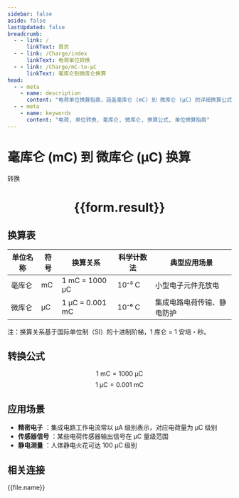 ```yaml
---
sidebar: false
aside: false
lastUpdated: false
breadcrumb:
  - - link: /
      linkText: 首页
  - - link: /Charge/index
      linkText: 电荷单位转换
  - - link: /Charge/mC-to-μC
      linkText: 毫库仑到微库仑换算
head:
  - - meta
    - name: description
      content: "电荷单位换算指南，涵盖毫库仑 (mC) 到 微库仑 (μC) 的详细换算公式与说明。"
  - - meta
    - name: keywords
      content: "电荷, 单位转换, 毫库仑, 微库仑, 换算公式, 单位换算指南"
---
```

# 毫库仑 (mC) 到 微库仑 (μC) 换算

<script setup>
import { onMounted, reactive, inject ,ref  } from 'vue'
import { NButton,NForm ,NFormItem,NInput,NInputNumber,NSelect,NCard,useMessage ,NGrid ,NGi } from 'naive-ui'
import { defineClientComponent } from 'vitepress'
import { Charge } from '../../files';
const convert = inject('convert')
const options =  [
  { "label": "毫库仑 (mC)", "value": "mC" },
  { "label": "微库仑 (μC)", "value": "μC" }
];
const formRef = ref(null);
const rules = {
  number:{
    required: true,
    type: 'number',
    trigger: "blur"
  },
  to:{
    required: true,
    trigger: "select"
  },
  from:{
    required: true,
    trigger: "select"
  }
}
const form = reactive({
  number:null,
  to:'',
  from:'',
  result:'',
  title:'电荷单位换算',
})
const convertHandler = (e) => {
   e.preventDefault();
  formRef.value?.validate((errors)=>{
    if (!errors) {
      form.result = `${form.number}${form.from} = ${convert(form.number).from(form.from).to(form.to)}${form.to}`
    }
  })
}
</script>

<n-form size="large" :model="form" ref='formRef' :rules="rules">
  <n-form-item label="数值"  path="number">
    <n-input-number size="large" style="width:100%" :min="0" v-model:value="form.number"   placeholder="请输入要转换的数值" />
  </n-form-item>
  <n-form-item label="从" path="from">
    <n-select  size="large" :options="options" v-model:value="form.from" placeholder="请选择原始单位" />
  </n-form-item>
  <n-form-item label="到" path="to">
    <n-select  size="large" :options="options" v-model:value="form.to" placeholder="请选择转换单位" />
  </n-form-item>
  <n-form-item>
    <n-button type="primary" style="width:100%" @click="convertHandler">转换</n-button>
  </n-form-item>
</n-form>
<n-card  embedded :bordered="false" hoverable>
  <div  style="text-align:center">
    <h1>{{form.result}}</h1>
  </div>
</n-card>


## 换算表
| 单位名称   | 符号 | 换算关系                             | 科学计数法  | 典型应用场景                     |
|------------|------|--------------------------------------|-------------|----------------------------------|
| 毫库仑     | mC   | 1 mC = 1000 μC                       | 10⁻³ C      | 小型电子元件充放电               |
| 微库仑     | μC   | 1 μC = 0.001 mC                      | 10⁻⁶ C      | 集成电路电荷传输、静电防护       |

注：换算关系基于国际单位制（SI）的十进制阶梯，1 库仑 = 1 安培・秒。

## 转换公式
$$ 1 \text{ mC} = 1000 \text{ μC} $$
$$ 1 \text{ μC} = 0.001 \text{ mC} $$

## 应用场景
- **精密电子** ：集成电路工作电流常以 μA 级别表示，对应电荷量为 μC 级别
- **传感器信号** ：某些电荷传感器输出信号在 μC 量级范围
- **静电测量** ：人体静电火花可达 100 μC 级别



## 相关连接
<n-grid x-gap="12" :cols="3">
  <n-gi v-for="(file, index) in Charge" :key="index">
    <n-button
      text
      tag="a"
      :href="file.path"
      type="primary"
    >
      {{file.name}}
    </n-button>
  </n-gi>
</n-grid>